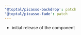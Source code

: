 ```yaml
---
'@toptal/picasso-backdrop': patch
'@toptal/picasso-fade': patch
---
```


- initial release of the component
